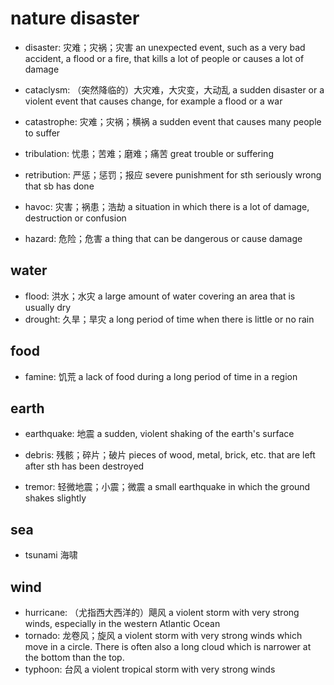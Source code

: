 # nature disaster

- disaster: 灾难；灾祸；灾害 an unexpected event, such as a very bad accident, a flood or a fire, that kills a lot of people or causes a lot of damage

- cataclysm: （突然降临的）大灾难，大灾变，大动乱 a sudden disaster or a violent event that causes change, for example a flood or a war
- catastrophe: 灾难；灾祸；横祸 a sudden event that causes many people to suffer
- tribulation: 忧患；苦难；磨难；痛苦 great trouble or suffering
- retribution: 严惩；惩罚；报应 severe punishment for sth seriously wrong that sb has done
- havoc: 灾害；祸患；浩劫 a situation in which there is a lot of damage, destruction or confusion
- hazard: 危险；危害 a thing that can be dangerous or cause damage

## water

- flood: 洪水；水灾 a large amount of water covering an area that is usually dry
- drought: 久旱；旱灾 a long period of time when there is little or no rain

## food

- famine: 饥荒 a lack of food during a long period of time in a region

## earth

- earthquake: 地震 a sudden, violent shaking of the earth's surface
- debris: 残骸；碎片；破片 pieces of wood, metal, brick, etc. that are left after sth has been destroyed

- tremor: 轻微地震；小震；微震 a small earthquake in which the ground shakes slightly

## sea

- tsunami 海啸

## wind

- hurricane: （尤指西大西洋的）飓风 a violent storm with very strong winds, especially in the western Atlantic Ocean
- tornado: 龙卷风；旋风 a violent storm with very strong winds which move in a circle. There is often also a long cloud which is narrower at the bottom than the top.
- typhoon: 台风 a violent tropical storm with very strong winds
